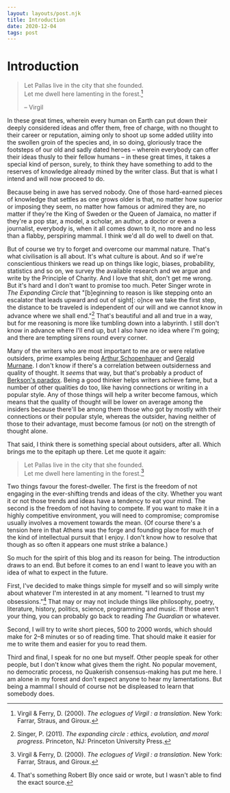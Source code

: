 ```yaml
---
layout: layouts/post.njk
title: Introduction
date: 2020-12-04
tags: post
---
```


# Introduction

> Let Pallas live in the city that she founded.  
> Let me dwell here lamenting in the forest.[^1]
>
> – Virgil

In these great times, wherein every human on Earth can put down their deeply considered ideas and offer them, free of charge, with no thought to their career or reputation, aiming only to shoot up some added utility into the swollen groin of the species and, in so doing, gloriously trace the footsteps of our old and sadly dated heroes – wherein everybody can offer their ideas thusly to their fellow humans – in these great times, it takes a special kind of person, surely, to think they have something to add to the reserves of knowledge already mined by the writer class. But that is what I intend and will now proceed to do.

Because being in awe has served nobody. One of those hard-earned pieces of knowledge that settles as one grows older is that, no matter how superior or imposing they seem, no matter how famous or admired they are, no matter if they're the King of Sweden or the Queen of Jamaica, no matter if they're a pop star, a model, a scholar, an author, a doctor or even a journalist, everybody is, when it all comes down to it, no more and no less than a flabby, perspiring mammal. I think we'd all do well to dwell on that.

But of course we try to forget and overcome our mammal nature. That's what civilisation is all about. It's what culture is about. And so if we're conscientious thinkers we read up on things like logic, biases, probability, statistics and so on, we survey the available research and we argue and write by the Principle of Charity. And I love that shit, don't get me wrong. But it's hard and I don't want to promise too much. Peter Singer wrote in _The Expanding Circle_ that "[b]eginning to reason is like stepping onto an escalator that leads upward and out of sight[: o]nce we take the first step, the distance to be traveled is independent of our will and we cannot know in advance where we shall end."[^2] That's beautiful and all and true in a way, but for me reasoning is more like tumbling down into a labyrinth. I still don't know in advance where I'll end up, but I also have no idea where I'm going; and there are tempting sirens round every corner.

Many of the writers who are most important to me are or were relative outsiders, prime examples being [Arthur Schopenhauer](https://en.wikipedia.org/wiki/Arthur_Schopenhauer) and [Gerald Murnane](https://en.wikipedia.org/wiki/Gerald_Murnane). I don't know if there's a correlation between outsiderness and quality of thought. It _seems_ that way, but that's probably a product of [Berkson's paradox](https://en.wikipedia.org/wiki/Berkson%27s_paradox). Being a good thinker helps writers achieve fame, but a number of other qualities do too, like having connections or writing in a popular style. Any of those things will help a writer become famous, which means that the quality of thought will be lower on average among the insiders because there'll be among them those who got by mostly with their connections or their popular style, whereas the outsider, having neither of those to their advantage, must become famous (or not) on the strength of thought alone.

That said, I think there is something special about outsiders, after all. Which brings me to the epitaph up there. Let me quote it again:

> Let Pallas live in the city that she founded.  
> Let me dwell here lamenting in the forest.[^3]

Two things favour the forest-dweller. The first is the freedom of not engaging in the ever-shifting trends and ideas of the city. Whether you want it or not those trends and ideas have a tendency to eat your mind. The second is the freedom of not having to compete. If you want to make it in a highly competitive environment, you will need to compromise; compromise usually involves a movement towards the mean. (Of course there's a tension here in that Athens was the forge and founding place for much of the kind of intellectual pursuit that I enjoy. I don't know how to resolve that though as so often it appears one must strike a balance.)

So much for the spirit of this blog and its reason for being. The introduction draws to an end. But before it comes to an end I want to leave you with an idea of what to expect in the future.

First, I've decided to make things simple for myself and so will simply write about whatever I'm interested in at any moment. "I learned to trust my obsessions."[^4] That may or may not include things like philosophy, poetry, literature, history, politics, science, programming and music. If those aren't your thing, you can probably go back to reading _The Guardian_ or whatever.

Second, I will try to write short pieces, 500 to 2000 words, which should make for 2–8 minutes or so of reading time. That should make it easier for me to write them and easier for you to read them.

Third and final, I speak for no one but myself. Other people speak for other people, but I don't know what gives them the right. No popular movement, no democratic process, no Quakerish consensus-making has put me here. I am alone in my forest and don't expect anyone to hear my lamentations. But being a mammal I should of course not be displeased to learn that somebody does.

[^1]: Virgil & Ferry, D. (2000). _The eclogues of Virgil : a translation_. New York: Farrar, Straus, and Giroux.
[^2]: Singer, P. (2011). _The expanding circle : ethics, evolution, and moral progress_. Princeton, NJ: Princeton University Press.
[^3]: Virgil & Ferry, D. (2000). _The eclogues of Virgil : a translation_. New York: Farrar, Straus, and Giroux.
[^4]: That's something Robert Bly once said or wrote, but I wasn't able to find the exact source.
